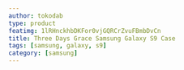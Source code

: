 ```yaml
---
author: tokodab
type: product
featimg: 1lRHnckhbDKFor0vjGQRCrZvuFBmbDvCn
title: Three Days Grace Samsung Galaxy S9 Case
tags: [samsung, galaxy, s9]
category: [samsung]
---
```

